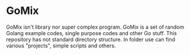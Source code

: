 # GoMix

GoMix isn't library nor super complex program. GoMix is a set of random Golang example codes, single purpose codes and other Go stuff. This repository has not standard directory structure. In folder use can find various "projects", simple scripts and others.
